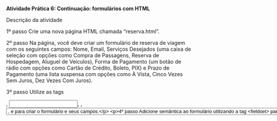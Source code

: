 **Atividade Prática 6: Continuação: formulários com HTML**

Descrição da atividade

1º passo
Crie uma nova página HTML chamada “reserva.html”.

2º passo
Na página, você deve criar um formulário de reserva de viagem com os seguintes campos: Nome, Email, Serviços Desejados (uma caixa de seleção com opções como Compra de Passagens, Reserva de Hospedagem, Aluguel de Veículos), Forma de Pagamento (um botão de rádio com opções como Cartão de Crédito, Boleto, PIX) e Prazo de Pagamento (uma lista suspensa com opções como À Vista, Cinco Vezes Sem Juros, Dez Vezes Com Juros).

3º passo
Utilize as tags <form>, <input>, <label>, <select>, <option>, <fieldset> e <textarea> para criar o formulário e seus campos.

4º passo
Adicione semântica ao formulário utilizando a tag <fieldset> para agrupar os campos do formulário.

5º passo
Adicione um botão de envio ao formulário utilizando a tag <input> com o tipo “submit”.

6º passo
Salve seu trabalho e visualize a página no navegador.